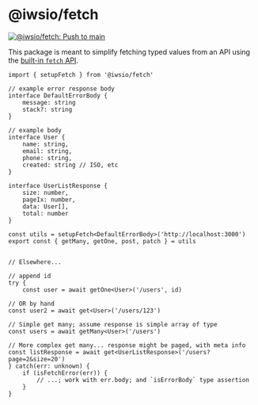 # @iwsio/fetch

[![@iwsio/fetch: Push to main](https://github.com/iwsllc/shared-public-packages/actions/workflows/fetch-push-main.yaml/badge.svg)](https://github.com/iwsllc/shared-public-packages/actions/workflows/fetch-push-main.yaml)

This package is meant to simplify fetching typed values from an API using the [built-in `fetch` API](https://developer.mozilla.org/en-US/docs/Web/API/Fetch_API).

```tsx
import { setupFetch } from '@iwsio/fetch'

// example error response body
interface DefaultErrorBody {
	message: string
	stack?: string
}

// example body
interface User {
	name: string,
	email: string,
	phone: string,
	created: string // ISO, etc
}

interface UserListResponse {
	size: number,
	pageIx: number,
	data: User[],
	total: number
}

const utils = setupFetch<DefaultErrorBody>('http://localhost:3000')
export const { getMany, getOne, post, patch } = utils


// Elsewhere...

// append id
try {
	const user = await getOne<User>('/users', id)

// OR by hand
const user2 = await get<User>('/users/123')

// Simple get many; assume response is simple array of type
const users = await getMany<User>('/users')

// More complex get many... response might be paged, with meta info
const listResponse = await get<UserListResponse>('/users?page=2&size=20')
} catch(err: unknown) {
	if (isFetchError(err)) {
		// ...; work with err.body; and `isErrorBody` type assertion
	}
}

```
